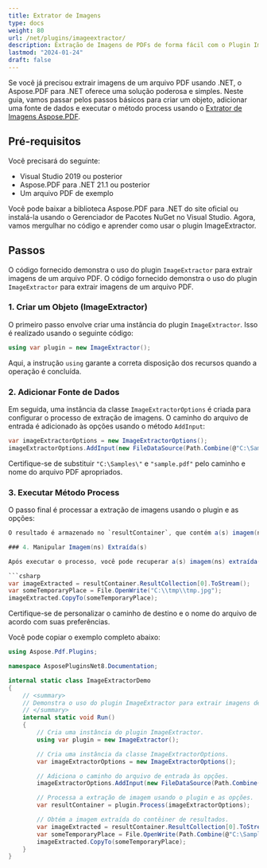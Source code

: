 ```yaml
---
title: Extrator de Imagens
type: docs
weight: 80
url: /net/plugins/imageextractor/
description: Extração de Imagens de PDFs de forma fácil com o Plugin ImageExtractor
lastmod: "2024-01-24"
draft: false
---
```


Se você já precisou extrair imagens de um arquivo PDF usando .NET, o Aspose.PDF para .NET oferece uma solução poderosa e simples. Neste guia, vamos passar pelos passos básicos para criar um objeto, adicionar uma fonte de dados e executar o método process usando o [Extrator de Imagens Aspose.PDF](https://products.aspose.org/pdf/net/image-extractor/).

## Pré-requisitos

Você precisará do seguinte:

* Visual Studio 2019 ou posterior
* Aspose.PDF para .NET 21.1 ou posterior
* Um arquivo PDF de exemplo

Você pode baixar a biblioteca Aspose.PDF para .NET do site oficial ou instalá-la usando o Gerenciador de Pacotes NuGet no Visual Studio.
Agora, vamos mergulhar no código e aprender como usar o plugin ImageExtractor.

## Passos

O código fornecido demonstra o uso do plugin `ImageExtractor` para extrair imagens de um arquivo PDF.
O código fornecido demonstra o uso do plugin `ImageExtractor` para extrair imagens de um arquivo PDF.

### 1. Criar um Objeto (ImageExtractor)

O primeiro passo envolve criar uma instância do plugin `ImageExtractor`. Isso é realizado usando o seguinte código:

```csharp
using var plugin = new ImageExtractor();
```

Aqui, a instrução `using` garante a correta disposição dos recursos quando a operação é concluída.

### 2. Adicionar Fonte de Dados

Em seguida, uma instância da classe `ImageExtractorOptions` é criada para configurar o processo de extração de imagens. O caminho do arquivo de entrada é adicionado às opções usando o método `AddInput`:

```csharp
var imageExtractorOptions = new ImageExtractorOptions();
imageExtractorOptions.AddInput(new FileDataSource(Path.Combine(@"C:\Samples\", "sample.pdf")));
```

Certifique-se de substituir `"C:\Samples\"` e `"sample.pdf"` pelo caminho e nome do arquivo PDF apropriados.

### 3. Executar Método Process

O passo final é processar a extração de imagens usando o plugin e as opções:

```csharp
O resultado é armazenado no `resultContainer`, que contém a(s) imagem(ns) extraída(s).

### 4. Manipular Imagem(ns) Extraída(s)

Após executar o processo, você pode recuperar a(s) imagem(ns) extraída(s) do contêiner de resultados. O código abaixo demonstra como salvar a primeira imagem extraída em um local temporário:

```csharp
var imageExtracted = resultContainer.ResultCollection[0].ToStream();
var someTemporaryPlace = File.OpenWrite("C:\\tmp\\tmp.jpg");
imageExtracted.CopyTo(someTemporaryPlace);
```

Certifique-se de personalizar o caminho de destino e o nome do arquivo de acordo com suas preferências.

Você pode copiar o exemplo completo abaixo:

```cs
using Aspose.Pdf.Plugins;

namespace AsposePluginsNet8.Documentation;

internal static class ImageExtractorDemo
{
    // <summary>
    // Demonstra o uso do plugin ImageExtractor para extrair imagens de um arquivo PDF.
    // </summary>
    internal static void Run()
    {
        // Cria uma instância do plugin ImageExtractor.
        using var plugin = new ImageExtractor();

        // Cria uma instância da classe ImageExtractorOptions.
        var imageExtractorOptions = new ImageExtractorOptions();

        // Adiciona o caminho do arquivo de entrada às opções.
        imageExtractorOptions.AddInput(new FileDataSource(Path.Combine(@"C:\Samples\", "sample.pdf")));

        // Processa a extração de imagem usando o plugin e as opções.
        var resultContainer = plugin.Process(imageExtractorOptions);

        // Obtém a imagem extraída do contêiner de resultados.
        var imageExtracted = resultContainer.ResultCollection[0].ToStream();
        var someTemporaryPlace = File.OpenWrite(Path.Combine(@"C:\Samples\","tmp.jpg"));
        imageExtracted.CopyTo(someTemporaryPlace);
    }
}
```

